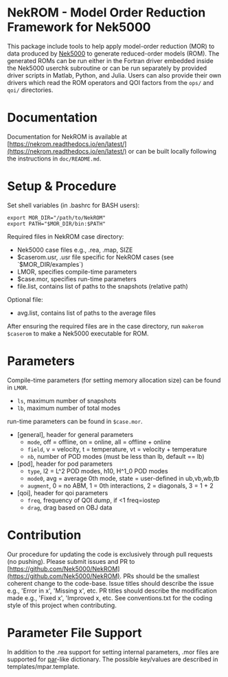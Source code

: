 # NekROM - Model Order Reduction Framework for Nek5000

This package include tools to help apply model-order reduction (MOR) to data produced by [Nek5000](https://github.com/Nek5000/Nek5000) to generate reduced-order models (ROM). The generated ROMs can be run either in the Fortran driver embedded inside the Nek5000 userchk subroutine or can be run separately by provided driver scripts in Matlab, Python, and Julia. Users can also provide their own drivers which read the ROM operators and QOI factors from the `ops/` and `qoi/` directories.

# Documentation

Documentation for NekROM is available at [https://nekrom.readthedocs.io/en/latest/](https://nekrom.readthedocs.io/en/latest/) or can be built locally following the instructions in `doc/README.md`.

# Setup & Procedure

Set shell variables (in .bashrc for BASH users):

```
export MOR_DIR="/path/to/NekROM"
export PATH="$MOR_DIR/bin:$PATH"
```

Required files in NekROM case directory:

- Nek5000 case files e.g., .rea, .map, SIZE
- $caserom.usr, .usr file specific for NekROM cases (see `$MOR_DIR/examples`)
- LMOR,      specifies compile-time parameters
- $case.mor, specifies run-time parameters
- file.list, contains list of paths to the snapshots (relative path)

Optional file:

- avg.list, contains list of paths to the average files

After ensuring the required files are in the case directory, run `makerom $caserom` to make a Nek5000 executable for ROM.

# Parameters

Compile-time parameters (for setting memory allocation size) can be found in `LMOR`.

- `ls`, maximum number of snapshots
- `lb`, maximum number of total modes

run-time parameters can be found in `$case.mor`.

- [general], header for general parameters
    - `mode`, off = offline, on = online, all = offline + online
    - `field`, v = velocity, t = temperature, vt = velocity + temperature
    - `nb`, number of POD modes (must be less than lb, default == lb)
- [pod], header for pod parameters
    - `type`, l2 = L^2 POD modes, h10, H^1_0 POD modes
    - `mode0`, avg = average 0th mode, state = user-defined in ub,vb,wb,tb
    - `augment`, 0 = no ABM, 1 = 0th interactions, 2 = diagonals, 3 = 1 + 2
- [qoi], header for qoi parameters
    - `freq`, frequency of QOI dump, if <1 freq=iostep
    - `drag`, drag based on OBJ data

# Contribution

Our procedure for updating the code is exclusively through pull requests (no pushing). Please submit issues and PR to [https://github.com/Nek5000/NekROM](https://github.com/Nek5000/NekROM). PRs should be the smallest coherent change to the code-base. Issue titles should describe the issue e.g., 'Error in x', 'Missing x', etc. PR titles should describe the modification made e.g., 'Fixed x', 'Improved x, etc. See conventions.txt for the coding style of this project when contributing.

# Parameter File Support

In addition to the .rea support for setting internal parameters, .mor files are supported for [par](https://nek5000.github.io/NekDoc/user_files.html)-like dictionary. The possible key/values are described in templates/mpar.template.
